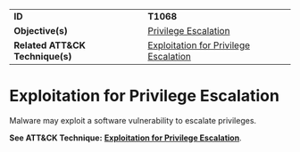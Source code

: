 |||
|---------|------------------------|
|**ID**|**T1068**|
|**Objective(s)**|[Privilege Escalation](https://github.com/MBCProject/mbc-markdown/tree/master/privilege-escalation)|
|**Related ATT&CK Technique(s)**|[Exploitation for Privilege Escalation](https://attack.mitre.org/techniques/T1068)|

Exploitation for Privilege Escalation
=====================================
Malware may exploit a software vulnerability to escalate privileges.

**See ATT&CK Technique:** [**Exploitation for Privilege Escalation**](https://attack.mitre.org/techniques/T1068).